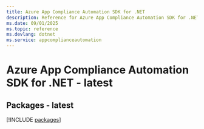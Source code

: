 ```yaml
---
title: Azure App Compliance Automation SDK for .NET
description: Reference for Azure App Compliance Automation SDK for .NET
ms.date: 09/01/2025
ms.topic: reference
ms.devlang: dotnet
ms.service: appcomplianceautomation
---
```

# Azure App Compliance Automation SDK for .NET - latest
## Packages - latest
[!INCLUDE [packages](app-compliance-automation-index.md)]